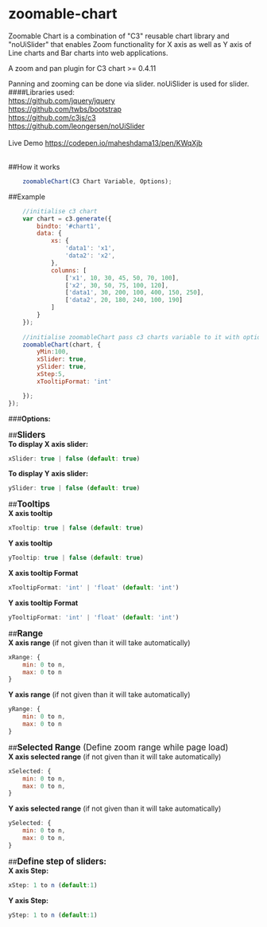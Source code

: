 # zoomable-chart
Zoomable Chart is a combination of "C3" reusable chart library and "noUiSlider" that enables Zoom functionality for X axis as well as Y axis of Line charts and Bar charts into web applications. 


A zoom and pan plugin for C3 chart >= 0.4.11

Panning and zooming can be done via slider. noUiSlider is used for slider. <br/>
####Libraries used: <br/>
https://github.com/jquery/jquery<br/>
https://github.com/twbs/bootstrap<br/>
https://github.com/c3js/c3 <br/>
https://github.com/leongersen/noUiSlider <br/> <br/>
Live Demo https://codepen.io/maheshdama13/pen/KWqXjb <br/><br/>

##How it works
```javascript
	zoomableChart(C3 Chart Variable, Options);
```

##Example

```javascript
    //initialise c3 chart
    var chart = c3.generate({
        bindto: '#chart1',
        data: {
            xs: {
                'data1': 'x1',
                'data2': 'x2',
            },
            columns: [
                ['x1', 10, 30, 45, 50, 70, 100],
                ['x2', 30, 50, 75, 100, 120],
                ['data1', 30, 200, 100, 400, 150, 250],
                ['data2', 20, 180, 240, 100, 190]
            ]
        }
    });
    
    //initialise zoomableChart pass c3 charts variable to it with options
    zoomableChart(chart, {
        yMin:100,
        xSlider: true,
        ySlider: true,
        xStep:5,
        xTooltipFormat: 'int'

    });
});
```

###<b>Options:</b><br/>

##<big><b>Sliders</b></big><br/>
<b>To display X axis slider:</b>
```javascript
xSlider: true | false (default: true)
```


<b>To display Y axis slider:</b>
```javascript
ySlider: true | false (default: true)
```

##<big><b>Tooltips</b></big><br/>
<b>X axis tooltip</b>
```javascript
xTooltip: true | false (default: true)
```

<b>Y axis tooltip</b>
```javascript
yTooltip: true | false (default: true)
```

<b>X axis tooltip Format</b>
```javascript
xTooltipFormat: 'int' | 'float' (default: 'int')
```

<b>Y axis tooltip Format</b>
```javascript
yTooltipFormat: 'int' | 'float' (default: 'int')
```

##<big><b>Range</b></big><br/>
<b>X axis range</b> (if not given than it will take automatically)
```javascript
xRange: {
	min: 0 to n,
	max: 0 to n
}
```

<b>Y axis range</b> (if not given than it will take automatically)
```javascript
yRange: {
	min: 0 to n,
	max: 0 to n
}
```

##<big><b>Selected Range</b> (Define zoom range while page load)</big><br/>
<b>X axis selected range</b> (if not given than it will take automatically)
```javascript
xSelected: {
	min: 0 to n,
	max: 0 to n,
}
```


<b>Y axis selected range</b> (if not given than it will take automatically)
```javascript
ySelected: {
	min: 0 to n,
	max: 0 to n,
}
```

##<big><b>Define step of sliders:</b></big><br/>
<b>X axis Step:</b>
```javascript
xStep: 1 to n (default:1)
```

<b>Y axis Step:</b>
```javascript
yStep: 1 to n (default:1)
```

